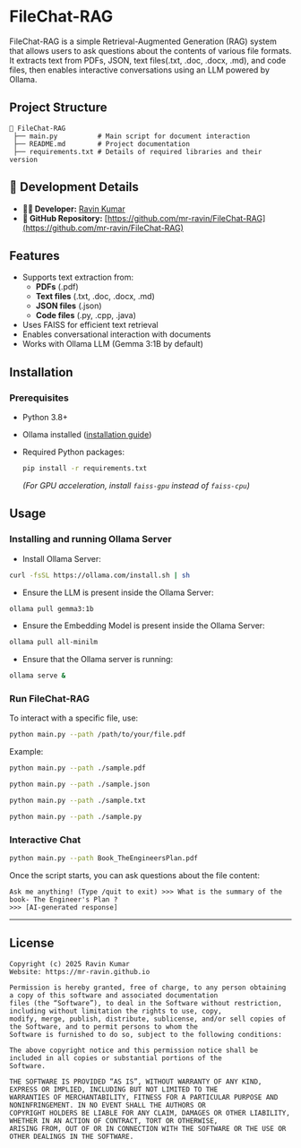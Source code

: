 # FileChat-RAG

FileChat-RAG is a simple Retrieval-Augmented Generation (RAG) system that allows users to ask questions about the contents of various file formats. It extracts text from PDFs, JSON, text files(.txt, .doc, .docx, .md), and code files, then enables interactive conversations using an LLM powered by Ollama.

## Project Structure
```
📂 FileChat-RAG
 ├── main.py          # Main script for document interaction
 ├── README.md        # Project documentation
 ├── requirements.txt # Details of required libraries and their version
```

## 🔧 Development Details
- **👨‍💻 Developer:** [Ravin Kumar](https://mr-ravin.github.io)
- **📂 GitHub Repository:** [https://github.com/mr-ravin/FileChat-RAG](https://github.com/mr-ravin/FileChat-RAG)

## Features
- Supports text extraction from:
  - **PDFs** (.pdf)
  - **Text files** (.txt, .doc, .docx, .md)
  - **JSON files** (.json)
  - **Code files** (.py, .cpp, .java)
- Uses FAISS for efficient text retrieval
- Enables conversational interaction with documents
- Works with Ollama LLM (Gemma 3:1B by default)

## Installation
### Prerequisites
- Python 3.8+
- Ollama installed ([installation guide](https://ollama.com/))
- Required Python packages:
  
  ```sh
  pip install -r requirements.txt
  ```
  
  *(For GPU acceleration, install `faiss-gpu` instead of `faiss-cpu`)*

## Usage
### Installing and running Ollama Server
- Install Ollama Server:
```sh
curl -fsSL https://ollama.com/install.sh | sh
```
- Ensure the LLM is present inside the Ollama Server:
```sh
ollama pull gemma3:1b
```
- Ensure the Embedding Model is present inside the Ollama Server:
```sh
ollama pull all-minilm
```
- Ensure that the Ollama server is running:

```sh
ollama serve &
```

### Run FileChat-RAG
To interact with a specific file, use:

```sh
python main.py --path /path/to/your/file.pdf
```

Example:

```sh
python main.py --path ./sample.pdf
```
```sh
python main.py --path ./sample.json
```
```sh
python main.py --path ./sample.txt
```
```sh
python main.py --path ./sample.py
```

### Interactive Chat
```sh
python main.py --path Book_TheEngineersPlan.pdf
```
Once the script starts, you can ask questions about the file content:

```
Ask me anything! (Type /quit to exit) >>> What is the summary of the book- The Engineer's Plan ?
>>> [AI-generated response]
```
----

## License
```
Copyright (c) 2025 Ravin Kumar
Website: https://mr-ravin.github.io

Permission is hereby granted, free of charge, to any person obtaining a copy of this software and associated documentation 
files (the “Software”), to deal in the Software without restriction, including without limitation the rights to use, copy, 
modify, merge, publish, distribute, sublicense, and/or sell copies of the Software, and to permit persons to whom the 
Software is furnished to do so, subject to the following conditions:

The above copyright notice and this permission notice shall be included in all copies or substantial portions of the 
Software.

THE SOFTWARE IS PROVIDED “AS IS”, WITHOUT WARRANTY OF ANY KIND, EXPRESS OR IMPLIED, INCLUDING BUT NOT LIMITED TO THE 
WARRANTIES OF MERCHANTABILITY, FITNESS FOR A PARTICULAR PURPOSE AND NONINFRINGEMENT. IN NO EVENT SHALL THE AUTHORS OR 
COPYRIGHT HOLDERS BE LIABLE FOR ANY CLAIM, DAMAGES OR OTHER LIABILITY, WHETHER IN AN ACTION OF CONTRACT, TORT OR OTHERWISE, 
ARISING FROM, OUT OF OR IN CONNECTION WITH THE SOFTWARE OR THE USE OR OTHER DEALINGS IN THE SOFTWARE.
```
